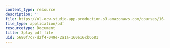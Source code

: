 ```yaml
---
content_type: resource
description: ''
file: https://ol-ocw-studio-app-production.s3.amazonaws.com/courses/16-660j-introduction-to-lean-six-sigma-methods-january-iap-2012/5680f7c7d2f4049e2a1a160e16cb6681_uGkH08B05Q4.pdf
file_type: application/pdf
resourcetype: Document
title: 3play pdf file
uid: 5680f7c7-d2f4-049e-2a1a-160e16cb6681
---
```

